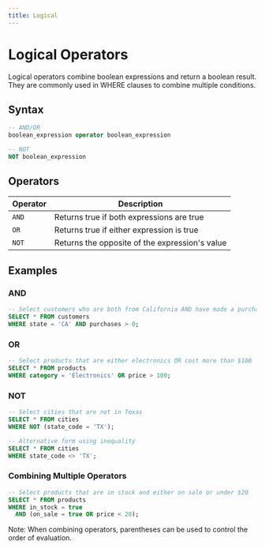 ```yaml
---
title: Logical
---
```


# Logical Operators

Logical operators combine boolean expressions and return a boolean result. They
are commonly used in WHERE clauses to combine multiple conditions.

## Syntax

```sql
-- AND/OR
boolean_expression operator boolean_expression

-- NOT
NOT boolean_expression
```

## Operators

| Operator | Description |
|----------|-------------|
| `AND` | Returns true if both expressions are true |
| `OR` | Returns true if either expression is true |
| `NOT` | Returns the opposite of the expression's value |

## Examples

### AND

```sql
-- Select customers who are both from California AND have made a purchase
SELECT * FROM customers
WHERE state = 'CA' AND purchases > 0;
```

### OR

```sql
-- Select products that are either electronics OR cost more than $100
SELECT * FROM products
WHERE category = 'Electronics' OR price > 100;
```

### NOT

```sql
-- Select cities that are not in Texas
SELECT * FROM cities
WHERE NOT (state_code = 'TX');

-- Alternative form using inequality
SELECT * FROM cities
WHERE state_code <> 'TX';
```

### Combining Multiple Operators

```sql
-- Select products that are in stock and either on sale or under $20
SELECT * FROM products
WHERE in_stock = true
  AND (on_sale = true OR price < 20);
```

Note: When combining operators, parentheses can be used to control the order of
evaluation.
